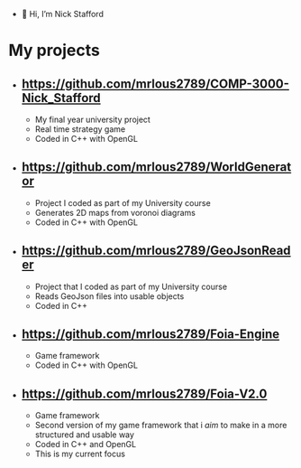 - 👋 Hi, I’m Nick Stafford

# My projects

- https://github.com/mrlous2789/COMP-3000-Nick_Stafford
  -
  - My final year university project
  - Real time strategy game 
  - Coded in C++ with OpenGL
- https://github.com/mrlous2789/WorldGenerator
  -
  - Project I coded as part of my University course
  - Generates 2D maps from voronoi diagrams
  - Coded in C++ with OpenGL
- https://github.com/mrlous2789/GeoJsonReader
  - 
  - Project that I coded as part of my University course
  - Reads GeoJson files into usable objects
  - Coded in C++
- https://github.com/mrlous2789/Foia-Engine
  -
  - Game framework
  - Coded in C++ with OpenGL
- https://github.com/mrlous2789/Foia-V2.0
  -
  - Game framework
  - Second version of my game framework that i <em>aim</em> to make in a more structured and usable way
  - Coded in C++ and OpenGL
  - This is my current focus

<!---
mrlous2789/mrlous2789 is a ✨ special ✨ repository because its `README.md` (this file) appears on your GitHub profile.
You can click the Preview link to take a look at your changes.
--->
